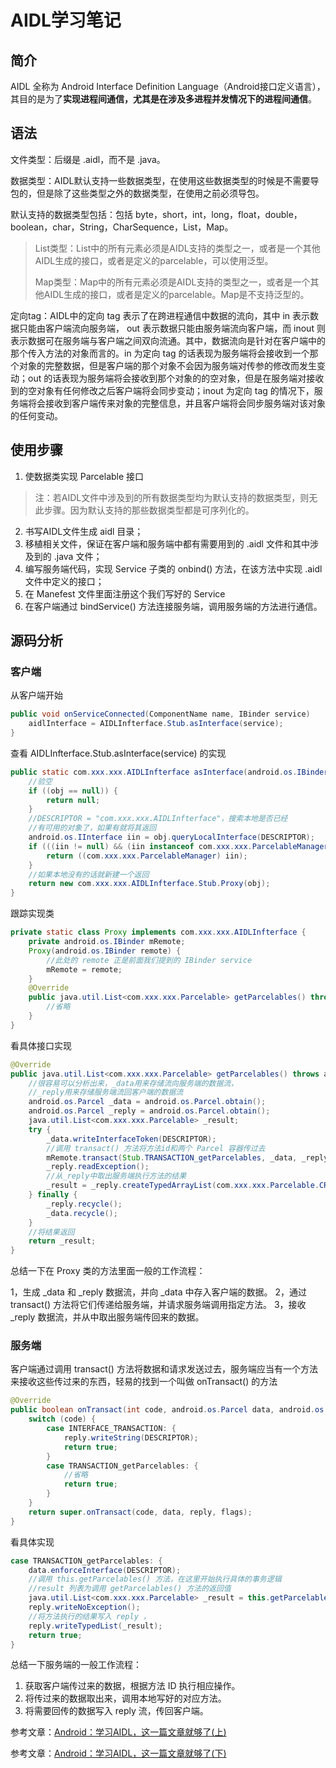 # AIDL学习笔记

## 简介

AIDL 全称为 Android Interface Definition Language（Android接口定义语言），其目的是为了**实现进程间通信，尤其是在涉及多进程并发情况下的进程间通信**。



## 语法

文件类型：后缀是 .aidl，而不是 .java。

数据类型：AIDL默认支持一些数据类型，在使用这些数据类型的时候是不需要导包的，但是除了这些类型之外的数据类型，在使用之前必须导包。

默认支持的数据类型包括：包括 byte，short，int，long，float，double，boolean，char，String，CharSequence，List，Map。

> List类型：List中的所有元素必须是AIDL支持的类型之一，或者是一个其他AIDL生成的接口，或者是定义的parcelable，可以使用泛型。
>
> Map类型：Map中的所有元素必须是AIDL支持的类型之一，或者是一个其他AIDL生成的接口，或者是定义的parcelable。Map是不支持泛型的。

定向tag：AIDL中的定向 tag 表示了在跨进程通信中数据的流向，其中 in 表示数据只能由客户端流向服务端， out 表示数据只能由服务端流向客户端，而 inout 则表示数据可在服务端与客户端之间双向流通。其中，数据流向是针对在客户端中的那个传入方法的对象而言的。in 为定向 tag 的话表现为服务端将会接收到一个那个对象的完整数据，但是客户端的那个对象不会因为服务端对传参的修改而发生变动；out 的话表现为服务端将会接收到那个对象的的空对象，但是在服务端对接收到的空对象有任何修改之后客户端将会同步变动；inout 为定向 tag 的情况下，服务端将会接收到客户端传来对象的完整信息，并且客户端将会同步服务端对该对象的任何变动。



## 使用步骤

1. 使数据类实现 Parcelable 接口

> 注：若AIDL文件中涉及到的所有数据类型均为默认支持的数据类型，则无此步骤。因为默认支持的那些数据类型都是可序列化的。

2. 书写AIDL文件生成 aidl 目录；
3. 移植相关文件，保证在客户端和服务端中都有需要用到的 .aidl 文件和其中涉及到的 .java 文件；
4. 编写服务端代码，实现 Service 子类的 onbind() 方法，在该方法中实现 .aidl 文件中定义的接口；
5. 在 Manefest 文件里面注册这个我们写好的 Service
6. 在客户端通过 bindService() 方法连接服务端，调用服务端的方法进行通信。



## 源码分析

### 客户端

从客户端开始

```java
public void onServiceConnected(ComponentName name, IBinder service) 
    aidlInterface = AIDLInfterface.Stub.asInterface(service);
}
```

查看 AIDLInfterface.Stub.asInterface(service) 的实现

```java
public static com.xxx.xxx.AIDLInfterface asInterface(android.os.IBinder obj) {
    //验空
    if ((obj == null)) {
        return null;
    }
    //DESCRIPTOR = "com.xxx.xxx.AIDLInfterface"，搜索本地是否已经
    //有可用的对象了，如果有就将其返回
    android.os.IInterface iin = obj.queryLocalInterface(DESCRIPTOR);
    if (((iin != null) && (iin instanceof com.xxx.xxx.ParcelableManager))) {
        return ((com.xxx.xxx.ParcelableManager) iin);
    }
    //如果本地没有的话就新建一个返回
    return new com.xxx.xxx.AIDLInfterface.Stub.Proxy(obj);
}
```

跟踪实现类

```java
private static class Proxy implements com.xxx.xxx.AIDLInfterface {
    private android.os.IBinder mRemote;
    Proxy(android.os.IBinder remote) {
        //此处的 remote 正是前面我们提到的 IBinder service
        mRemote = remote;
    }
    @Override
    public java.util.List<com.xxx.xxx.Parcelable> getParcelables() throws android.os.RemoteException {
        //省略
    }
}
```

看具体接口实现

```java
@Override
public java.util.List<com.xxx.xxx.Parcelable> getParcelables() throws android.os.RemoteException {
    //很容易可以分析出来，_data用来存储流向服务端的数据流，
    //_reply用来存储服务端流回客户端的数据流
    android.os.Parcel _data = android.os.Parcel.obtain();
    android.os.Parcel _reply = android.os.Parcel.obtain();
    java.util.List<com.xxx.xxx.Parcelable> _result;
    try {
        _data.writeInterfaceToken(DESCRIPTOR);
        //调用 transact() 方法将方法id和两个 Parcel 容器传过去
        mRemote.transact(Stub.TRANSACTION_getParcelables, _data, _reply, 0);
        _reply.readException();
        //从_reply中取出服务端执行方法的结果
        _result = _reply.createTypedArrayList(com.xxx.xxx.Parcelable.CREATOR);
    } finally {
        _reply.recycle();
        _data.recycle();
    }
    //将结果返回
    return _result;
}
```

总结一下在 Proxy 类的方法里面一般的工作流程：

1，生成 _data 和 _reply 数据流，并向 _data 中存入客户端的数据。
2，通过 transact() 方法将它们传递给服务端，并请求服务端调用指定方法。
3，接收 _reply 数据流，并从中取出服务端传回来的数据。



### 服务端

客户端通过调用 transact() 方法将数据和请求发送过去，服务端应当有一个方法来接收这些传过来的东西，轻易的找到一个叫做 onTransact() 的方法

```java
@Override
public boolean onTransact(int code, android.os.Parcel data, android.os.Parcel reply, int flags) throws android.os.RemoteException {
    switch (code) {
        case INTERFACE_TRANSACTION: {
            reply.writeString(DESCRIPTOR);
            return true;
        }
        case TRANSACTION_getParcelables: {
            //省略
            return true;
        }
    }
    return super.onTransact(code, data, reply, flags);
}
```

看具体实现

```java
case TRANSACTION_getParcelables: {
    data.enforceInterface(DESCRIPTOR);
    //调用 this.getParcelables() 方法，在这里开始执行具体的事务逻辑
    //result 列表为调用 getParcelables() 方法的返回值
    java.util.List<com.xxx.xxx.Parcelable> _result = this.getParcelables();
    reply.writeNoException();
    //将方法执行的结果写入 reply ，
    reply.writeTypedList(_result);
    return true;
}
```

总结一下服务端的一般工作流程：

1. 获取客户端传过来的数据，根据方法 ID 执行相应操作。
2. 将传过来的数据取出来，调用本地写好的对应方法。
3. 将需要回传的数据写入 reply 流，传回客户端。



参考文章：[Android：学习AIDL，这一篇文章就够了(上)](https://blog.csdn.net/luoyanglizi/article/details/51980630)

参考文章：[Android：学习AIDL，这一篇文章就够了(下)](https://blog.csdn.net/luoyanglizi/article/details/52029091)

